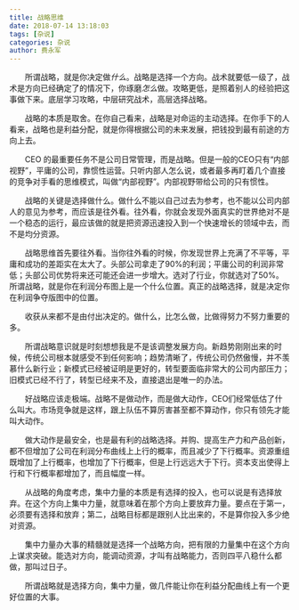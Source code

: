```yaml
---
title: 战略思维
date: 2018-07-14 13:18:03
tags: [杂说]
categories: 杂说
author: 费永军
---
```

&emsp;&emsp;所谓战略，就是你决定做*什么*。战略是选择一个方向。战术就要低一级了，战术是方向已经确定了的情况下，你琢磨*怎么*做。攻略更低，是照着别人的经验把这事做下来。底层学习攻略，中层研究战术，高层选择战略。

&emsp;&emsp;战略的本质是取舍。在你自己看来，战略是对命运的主动选择。在你手下的人看来，战略也是利益分配，就是你得根据公司的未来发展，把钱投到最有前途的方向上去。

&emsp;&emsp;CEO 的最重要任务不是公司日常管理，而是战略。但是一般的CEO只有“内部视野”，平庸的公司，靠惯性运营。只听内部人怎么说，或者最多再盯着几个直接的竞争对手看的思维模式，叫做“内部视野”。内部视野带给公司的只有惯性。

&emsp;&emsp;战略的关键是选择做什么。做什么不能以自己过去为参考，也不能以公司内部人的意见为参考，而应该是往外看。往外看，你就会发现外面真实的世界绝对不是一个稳态的运行，最应该做的就是把资源迅速投入到一个快速增长的领域中去，而不是均分资源。

&emsp;&emsp;战略思维首先要往外看。当你往外看的时候，你发现世界上充满了不平等，平庸和成功的差距实在太大了。头部公司拿走了90%的利润；平庸公司的利润非常低；头部公司优势将来还可能还会进一步增大。选对了行业，你就选对了50%。所谓战略，就是你在利润分布图上是一个什么位置。真正的战略选择，就是决定你在利润争夺版图中的位置。

&emsp;&emsp;收获从来都不是由付出决定的。做什么，比怎么做，比做得努力不努力重要的多。

&emsp;&emsp;所谓战略意识就是时刻想想我是不是该调整发展方向。新趋势刚刚出来的时候，传统公司根本就感受不到任何影响；趋势清晰了，传统公司仍然傲慢，并不羡慕什么新行业；新模式已经被证明是更好的，转型要面临非常大的公司内部压力；旧模式已经不行了，转型已经来不及，直接退出是唯一的办法。

&emsp;&emsp;好战略应该走极端。战略不是做动作，而是做大动作，CEO们经常低估了什么叫大。市场竞争就是这样，跟上队伍不算厉害甚至都不算动作，你只有领先才能叫大动作。

&emsp;&emsp;做大动作是最安全，也是最有利的战略选择。并购、提高生产力和产品创新，都不但增加了公司在利润分布曲线上上行的概率，而且减少了下行概率。资源重组既增加了上行概率，也增加了下行概率，但是上行远远大于下行。资本支出使得上行和下行概率都增加了，而且幅度一样。

&emsp;&emsp;从战略的角度考虑，集中力量的本质是有选择的投入，也可以说是有选择放弃。在这个方向上集中力量，就意味着在那个方向上要放弃力量。要点在于第一，必须要有选择和放弃；第二，战略目标都是跟别人比出来的，不是算你投入多少绝对资源。

&emsp;&emsp;集中力量办大事的精髓就是选择一个战略方向，把有限的力量集中在这个方向上谋求突破。能选对方向，能调动资源，才叫有战略能力，否则四平八稳什么都做，那叫过日子。

&emsp;&emsp;所谓战略就是选择方向，集中力量，做几件能让你在利益分配曲线上有一个更好位置的大事。

